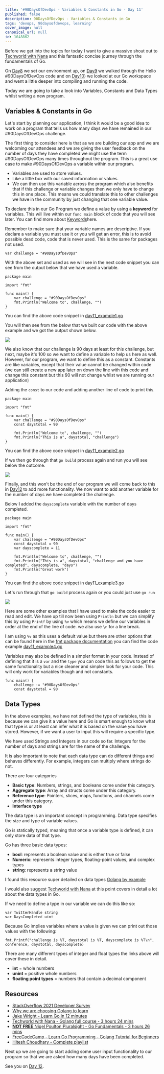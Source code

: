 ```yaml
---
title: '#90DaysOfDevOps - Variables & Constants in Go - Day 11'
published: false
description: 90DaysOfDevOps - Variables & Constants in Go
tags: 'devops, 90daysofdevops, learning'
cover_image: null
canonical_url: null
id: 1048862
---
```


Before we get into the topics for today I want to give a massive shout out to [Techworld with Nana](https://www.youtube.com/watch?v=yyUHQIec83I) and this fantastic concise journey through the fundamentals of Go. 

On [Day8](day08.md) we set our environment up, on [Day9](day09.md) we walked through the Hello #90DaysOfDevOps code and on [Day10](day10.md)) we looked at our Go workspace and went a little deeper into compiling and running the code.

Today we are going to take a look into Variables, Constants and Data Types whilst writing a new program. 

## Variables & Constants in Go
Let's start by planning our application, I think it would be a good idea to work on a program that tells us how many days we have remained in our #90DaysOfDevOps challenge. 

The first thing to consider here is that as we are building our app and we are welcoming our attendees and we are giving the user feedback on the number of days they have completed we might use the term #90DaysOfDevOps many times throughout the program. This is a great use case to make #90DaysOfDevOps a variable within our program. 

- Variables are used to store values. 
- Like a little box with our saved information or values. 
- We can then use this variable across the program which also benefits that if this challenge or variable changes then we only have to change this in one place. This means we could translate this to other challenges we have in the community by just changing that one variable value. 

To declare this in our Go Program we define a value by using a **keyword** for variables. This will live within our `func main` block of code that you will see later. You can find more about [Keywords](https://go.dev/ref/spec#Keywords)here. 

Remember to make sure that your variable names are descriptive. If you declare a variable you must use it or you will get an error, this is to avoid possible dead code, code that is never used. This is the same for packages not used. 

```
var challenge = "#90DaysOfDevOps"
```
With the above set and used as we will see in the next code snippet you can see from the output below that we have used a variable. 

```
package main

import "fmt"

func main() {
    var challenge = "#90DaysOfDevOps"
    fmt.Println("Welcome to", challenge, "")
}
```
You can find the above code snippet in [day11_example1.go](Go/day11_example1.go)

You will then see from the below that we built our code with the above example and we got the output shown below. 

![](Images/Day11_Go1.png)

We also know that our challenge is 90 days at least for this challenge, but next, maybe it's 100 so we want to define a variable to help us here as well. However, for our program, we want to define this as a constant. Constants are like variables, except that their value cannot be changed within code (we can still create a new app later on down the line with this code and change this constant but this 90 will not change whilst we are running our application)

Adding the `const` to our code and adding another line of code to print this. 

```
package main

import "fmt"

func main() {
    var challenge = "#90DaysOfDevOps"
    const daystotal = 90

    fmt.Println("Welcome to", challenge, "")
    fmt.Println("This is a", daystotal, "challenge")
}
```
You can find the above code snippet in [day11_example2.go](Go/day11_example2.go)

If we then go through that `go build` process again and run you will see below the outcome.

![](Images/Day11_Go2.png)

Finally, and this won't be the end of our program we will come back to this in [Day12](day12.md) to add more functionality. We now want to add another variable for the number of days we have completed the challenge. 

Below I added the `dayscomplete` variable with the number of days completed. 

```
package main

import "fmt"

func main() {
    var challenge = "#90DaysOfDevOps"
    const daystotal = 90
    var dayscomplete = 11

    fmt.Println("Welcome to", challenge, "")
    fmt.Println("This is a", daystotal, "challenge and you have completed", dayscomplete, "days")
    fmt.Println("Great work")
}
```
You can find the above code snippet in [day11_example3.go](Go/day11_example3.go)

Let's run through that `go build` process again or you could just use `go run`

![](Images/Day11_Go3.png)

Here are some other examples that I have used to make the code easier to read and edit. We have up till now been using `Println` but we can simplify this by using `Printf` by using `%v` which means we define our variables in order at the end of the line of code. we also use `\n` for a line break. 

I am using `%v` as this uses a default value but there are other options that can be found here in the [fmt package documentation](https://pkg.go.dev/fmt) you can find the code example [day11_example4.go](Go/day11_example4.go)

Variables may also be defined in a simpler format in your code. Instead of defining that it is a `var` and the `type` you can code this as follows to get the same functionality but a nice cleaner and simpler look for your code. This will only work for variables though and not constants.  

```
func main() {
    challenge := "#90DaysOfDevOps"
    const daystotal = 90
```

## Data Types 
In the above examples, we have not defined the type of variables, this is because we can give it a value here and Go is smart enough to know what that type is or at least can infer what it is based on the value you have stored. However, if we want a user to input this will require a specific type. 

We have used Strings and Integers in our code so far. Integers for the number of days and strings are for the name of the challenge. 

It is also important to note that each data type can do different things and behaves differently. For example, integers can multiply where strings do not. 

There are four categories 

- **Basic type**: Numbers, strings, and booleans come under this category.
- **Aggregate type**: Array and structs come under this category.
- **Reference type**: Pointers, slices, maps, functions, and channels come under this category.
- **Interface type**

The data type is an important concept in programming. Data type specifies the size and type of variable values.

Go is statically typed, meaning that once a variable type is defined, it can only store data of that type.

Go has three basic data types:

- **bool**: represents a boolean value and is either true or false
- **Numeric**: represents integer types, floating-point values, and complex types
- **string**: represents a string value

I found this resource super detailed on data types [Golang by example](https://golangbyexample.com/all-data-types-in-golang-with-examples/)

I would also suggest [Techworld with Nana](https://www.youtube.com/watch?v=yyUHQIec83I&t=2023s) at this point covers in detail a lot about the data types in Go. 

If we need to define a type in our variable we can do this like so: 

```
var TwitterHandle string 
var DaysCompleted uint
```

Because Go implies variables where a value is given we can print out those values with the following: 

```
fmt.Printf("challenge is %T, daystotal is %T, dayscomplete is %T\n", conference, daystotal, dayscomplete)
```
There are many different types of integer and float types the links above will cover these in detail. 

- **int** = whole numbers
- **unint** = positive whole numbers
- **floating point types** = numbers that contain a decimal component

## Resources

- [StackOverflow 2021 Developer Survey](https://insights.stackoverflow.com/survey/2021)
- [Why we are choosing Golang to learn](https://www.youtube.com/watch?v=7pLqIIAqZD4&t=9s)
- [Jake Wright - Learn Go in 12 minutes](https://www.youtube.com/watch?v=C8LgvuEBraI&t=312s) 
- [Techworld with Nana - Golang full course - 3 hours 24 mins](https://www.youtube.com/watch?v=yyUHQIec83I) 
- [**NOT FREE** Nigel Poulton Pluralsight - Go Fundamentals - 3 hours 26 mins](https://www.pluralsight.com/courses/go-fundamentals) 
- [FreeCodeCamp -  Learn Go Programming - Golang Tutorial for Beginners](https://www.youtube.com/watch?v=YS4e4q9oBaU&t=1025s) 
- [Hitesh Choudhary - Complete playlist](https://www.youtube.com/playlist?list=PLRAV69dS1uWSR89FRQGZ6q9BR2b44Tr9N) 

Next up we are going to start adding some user input functionality to our program so that we are asked how many days have been completed. 

See you on [Day 12](day12.md).
